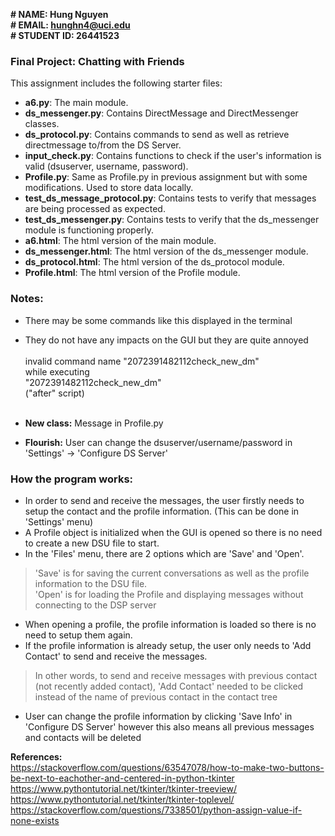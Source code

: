 **# NAME: Hung Nguyen**
<br>**# EMAIL: hunghn4@uci.edu**
<br>**# STUDENT ID: 26441523**

### Final Project: Chatting with Friends

This assignment includes the following starter files:

* __a6.py__:  The main module.
* __ds_messenger.py__: Contains DirectMessage and DirectMessenger classes.
* __ds_protocol.py__: Contains commands to send as well as retrieve directmessage to/from the DS Server.
* __input_check.py__: Contains functions to check if the user's information is valid (dsuserver, username, password).
* __Profile.py__: Same as Profile.py in previous assignment but with some modifications. Used to store data locally.
* __test_ds_message_protocol.py__: Contains tests to verify that messages are being processed as expected.
* __test_ds_messenger.py__: Contains tests to verify that the ds_messenger module is functioning properly.
* __a6.html__: The html version of the main module.
* __ds_messenger.html__: The html version of the ds_messenger module.
* __ds_protocol.html__: The html version of the ds_protocol module.
* __Profile.html__: The html version of the Profile module.

### Notes:
- There may be some commands like this displayed in the terminal
- They do not have any impacts on the GUI but they are quite annoyed<br><br>
invalid command name "2072391482112check_new_dm"<br>
    while executing<br>
"2072391482112check_new_dm"<br>
    ("after" script)<br><br>
    
- **New class:** Message in Profile.py<br>
- **Flourish:** User can change the dsuserver/username/password in 'Settings' -> 'Configure DS Server'

### How the program works:
- In order to send and receive the messages, the user firstly needs to setup the contact and the profile information.
(This can be done in 'Settings' menu)
- A Profile object is initialized when the GUI is opened so there is no need to create a new DSU file to start.
- In the 'Files' menu, there are 2 options which are 'Save' and 'Open'.
>'Save' is for saving the current conversations as well as the profile information to the DSU file.<br>
> 'Open' is for loading the Profile and displaying messages without connecting to the DSP server
- When opening a profile, the profile information is loaded so there is no need to setup them again.
- If the profile information is already setup, the user only needs to 'Add Contact' to send and receive the messages.
> In other words, to send and receive messages with previous contact (not recently added contact), 'Add Contact' needed to be clicked instead of the name of previous contact in the contact tree
- User can change the profile information by clicking 'Save Info' in 'Configure DS Server' however this also means all previous messages and contacts will be deleted

**References:**<br>
https://stackoverflow.com/questions/63547078/how-to-make-two-buttons-be-next-to-eachother-and-centered-in-python-tkinter<br>
https://www.pythontutorial.net/tkinter/tkinter-treeview/<br>
https://www.pythontutorial.net/tkinter/tkinter-toplevel/<br>
https://stackoverflow.com/questions/7338501/python-assign-value-if-none-exists


```python

```

